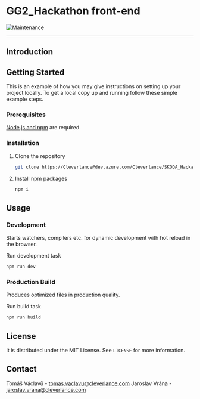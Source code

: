 # GG2_Hackathon front-end

![Maintenance](https://img.shields.io/maintenance/yes/2020)

* * *

<!--
## Table of Contents

-   [Getting Started](#getting-started)
    -   [Prerequisites](#prerequisites)
    -   [Installation](#installation)
-   [Usage](#usage)
    -   [Development](#development)
    -   [Production Build](#production-build)
-   [License](#license)
-   [Contact](#contact)
-->

## Introduction

## Getting Started

This is an example of how you may give instructions on setting up your project locally. To get a local copy up and running follow these simple example steps.

### Prerequisites

[Node.js and npm](https://nodejs.org/en/) are required.

### Installation

1.  Clone the repository

    ```bash
    git clone https://Cleverlance@dev.azure.com/Cleverlance/SKODA_Hackathon_02/_git/skoda.gg2.hkt02.frontend
    ```

2.  Install npm packages

    ```bash
    npm i
    ```

## Usage

### Development

Starts watchers, compilers etc. for dynamic development with hot reload in the browser.

Run development task

```bash
npm run dev
```

### Production Build

Produces optimized files in production quality.

Run build task

```bash
npm run build
```

## License

It is distributed under the MIT License. See `LICENSE` for more information.

## Contact

Tomáš Václavů - tomas.vaclavu@cleverlance.com
Jaroslav Vrána - jaroslav.vrana@cleverlance.com
